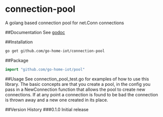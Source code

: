# connection-pool
A golang based connection pool for net.Conn connections

##Documentation
See [godoc](https://godoc.org/github.com/go-home-iot/connection-pool)

##Installation
```bash
go get github.com/go-home-iot/connection-pool
```

##Package
```go
import "github.com/go-home-iot/pool"
```

##Usage
See connection_pool_test.go for examples of how to use this library.  The basic concepts are that you create a pool, in the config you pass in a NewConnection function that allows the pool to create new connections.  If at any point a connection is found to be bad the connection is thrown away and a new one created in its place.

##Version History
###0.1.0
Initial release



